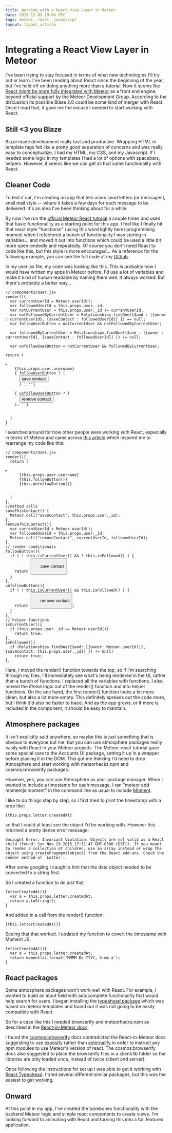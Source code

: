 ```yaml
---
title: Working with a React View Layer in Meteor
date: 2015-12-03 19:04 UTC
tags: meteor, react, javascript
layout: layout_article
---
```


# Integrating a React View Layer in Meteor

I've been trying to stay focused in terms of what new technologies I'll try out or learn. I've been reading about React since the beginning of the year, but I've held off on doing anything more than a tutorial. Now it seems like [React might be more fully integrated with Meteor](https://forums.meteor.com/t/next-steps-on-blaze-and-the-view-layer/13561) as a front end engine, beyond official support by the Meteor Development Group. According to the discussion its possible Blaze 2.0 could be some kind of merger with React. Once I read that, it gave me the excuse I needed to start working with React.

## Still <3 you Blaze

Blaze made development really fast and productive. Wrapping HTML in template tags felt like a pretty good separation of concerns and was really easy to conceptualize. I had my HTML, my CSS, and my Javascript. If I needed some logic in my templates I had a lot of options with spacebars, helpers. However, it seems like we can get all that same functionality with React.

## Cleaner Code

To test it out, I'm creating an app that lets users send letters (or messages), snail mail style — where it takes a few days for each message to be delivered. It's an idea I've been thinking about for a while.

By now I've run the [official Meteor React tutorial](https://www.meteor.com/tutorials/react/creating-an-app) a couple times and used that basic functionality as a starting point for this app. I feel like I finally hit that react style "functional" (using this word lightly here) programming moment when I refactored a bunch of functionality I was storing in variables... and moved it out into functions which could be used a little bit more open-endedly and repeatedly. Of course you don't need React to code like this, but this style is more encouraged... As a reference for the following example, you can see the full code at my [Github](https://github.com/austinsamsel/snail).

In my user.jsx file, my code was looking like this. This is probably how I would have written my apps in Meteor before. I'd use a lot of variables and make it kind of human readable by naming them well. It always worked! But there's probably a better way…

<pre><code class="language-javascript">// components/User.jsx
render(){
  var currentUserId = Meteor.userId();
  var followedUserId = this.props.user._id;
  var notCurrentUser = this.props.user._id != currentUserId;
  var notFollowedByCurrentUser = Relationships.findOne({$and : [{owner : currentUserId}, {saveContact : followedUserId}] }) == null;
  var followUserButton = notCurrentUser && notFollowedByCurrentUser;

  var followedByCurrentUser = Relationships.findOne({$and : [{owner : currentUserId}, {saveContact : followedUserId}] }) != null;

  var unfollowUserButton = notCurrentUser && followedByCurrentUser;

return (
  <li>
    {this.props.user.username}
    { followUserButton ? (
      <button className="save" onClick={this.saveThisContact}>save contact</button>
      ) : ''}

    { unfollowUserButton ? (
      <button className="remove" onClick={this.removeThisContact}>remove contact</button>
    ): ''}
  </li>
  )
}</code></pre>

I searched around for how other people were working with React, especially in terms of Meteor and came across [this article](http://blog.differential.com/react-for-meteor-developers/) which inspired me to rearrange my code like this:

<pre><code class="language-javascript">// components/User.jsx
render(){
  return (
    <li>
      {this.props.user.username}
      {this.followButton()}
      {this.unfollowButton()}
    </li>
  )
},
//method calls
saveThisContact() {
  Meteor.call("saveContact", this.props.user._id);
},
removeThisContact(){
  var currentUserId = Meteor.userId();
  var followedUserId = this.props.user._id;
  Meteor.call("removeContact", currentUserId, followedUserId);
},
// render conditionals
followButton(){
  if ( ! this.isCurrentUser() && ! this.isFollowed() ) {
    return <button
      className="save"
      onClick={this.saveThisContact}>
      save contact
    </button>;
  }
},
unfollowButton(){
  if ( ! this.isCurrentUser() && this.isFollowed() ) {
    return <button
      className="remove"
      onClick={this.removeThisContact}>
      remove contact
    </button>;
  }
},
// helper functions
isCurrentUser(){
  if (this.props.user._id == Meteor.userId())
    return true;
},
isFollowed(){
  if (Relationships.findOne({$and: [{owner: Meteor.userId()}, {saveContact: this.props.user._id}] }) != null)
    return true;
},</code></pre>

Here, I moved the render() function towards the top, so if I'm searching through my files, I'll immediately see what's being rendered in the UI, rather than a bunch of functions. I replaced all the variables with functions. I also moved the if/else logic out of the render() function and into helper functions. On the one hand, the first render() function looks a lot more clean, but also a lot more empty. This definitely spreads out the code more, but I think it'd also be faster to trace. And as the app grows, or if more is included in the component, it should be easy to maintain.

## Atmosphere packages

It isn't explicitly said anywhere, so maybe this is just something that is obvious to everyone but me, but you can use atmosphere packages really easily with React in your Meteor projects. The Meteor-react tutorial gave some special care to the Accounts UI package, setting it up in a wrapper before placing it in the DOM. This got me thinking I'd need to drop Atmosphere and start working with meteorhacks:npm and cosmos:browserify packages.

However, yes, you can use Atmosphere as your package manager. When I wanted to include a timestamp for each message, I ran "meteor add momentjs:moment" in the command line as usual to include [Moment](http://momentjs.com/).

I like to do things step by step, so I first tried to print the timestamp with a prop like:

<pre><code class="language-javascript">{this.props.letter.createdAt}</code></pre>

so that I could at least see the object I'd be working with. However this returned a pretty dense error message:

<pre><code>Uncaught Error: Invariant Violation: Objects are not valid as a React child (found: Sun Nov 29 2015 17:31:47 GMT-0500 (EST)). If you meant to render a collection of children, use an array instead or wrap the object using createFragment(object) from the React add-ons. Check the render method of `Letter`.</code></pre>

After some googling I caught a hint that the date object needed to be converted to a string first.

So I created a function to do just that

<pre><code class="language-javascript">letterCreatedAt(){
  var a = this.props.letter.createdAt;
  return a.toString();
}</code></pre>

And added in a call from the render() function:

<pre><code class="language-javascript">{this.letterCreatedAt()}</code></pre>

Seeing that that worked. I updated my function to covert the timestamp with Moment JS.

<pre><code class="language-javascript">letterCreatedAt(){
  var a = this.props.letter.createdAt;
  return moment(a).format('MMMM Do YYYY, h:mm a');
}</code></pre>

## React packages

Some atmosphere packages won't work well with React. For example, I wanted to build an input field with autocomplete functionality that would help search for users. I began installing the [typeahead package](https://github.com/sergeyt/meteor-typeahead/) which was based on meteor templates and found out it was not going to be easily compatible with React.

So for a case like this I needed browserify and meteorhacks:npm as described in the [React-in-Meteor docs](http://react-in-meteor.readthedocs.org/en/latest/client-npm/)

I found the [cosmos:browserify](https://github.com/elidoran/cosmos-browserify) docs contradicted the React-in-Meteor docs suggesting to use [exposify](https://www.npmjs.com/package/browserify-exposify) rather than [externalify](https://www.npmjs.com/package/externalify) in order to instruct any npm modules to use Meteor's version of react. The cosmos:browserify docs also suggested to place the browserify files in a client/lib folder so the libraries are only loaded once, instead of twice (client and server).

Once following the instructions for set up I was able to get it working with [React Typeahead](https://www.npmjs.com/package/react-typeahead). I tried several different similar packages, but this was the easiest to get working.


## Onward

At this point in my app, I've created the barebones functionality with the backend Meteor logic and simple react components to create views. I'm looking forward to animating with React and turning this into a full featured application.
